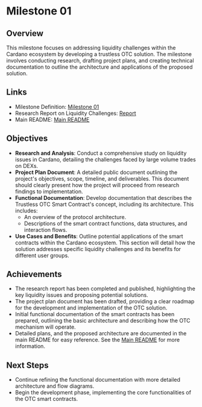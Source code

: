 # Milestone 01

## Overview

This milestone focuses on addressing liquidity challenges within the Cardano ecosystem by developing a trustless OTC solution. The milestone involves conducting research, drafting project plans, and creating technical documentation to outline the architecture and applications of the proposed solution.

## Links

- Milestone Definition: [Milestone 01](https://milestones.projectcatalyst.io/projects/1200222/milestones/1)
- Research Report on Liquidity Challenges: [Report](https://docs.google.com/document/d/1WZ7hvn7w34FM8f7xvnZdzBhkokn43SrJW2hU8AAui-c/)
- Main README: [Main README](../README.md)

## Objectives

- **Research and Analysis**: Conduct a comprehensive study on liquidity issues in Cardano, detailing the challenges faced by large volume trades on DEXs.
- **Project Plan Document**: A detailed public document outlining the project's objectives, scope, timeline, and deliverables. This document should clearly present how the project will proceed from research findings to implementation.
- **Functional Documentation**: Develop documentation that describes the Trustless OTC Smart Contract's concept, including its architecture. This includes:
  - An overview of the protocol architecture.
  - Descriptions of the smart contract functions, data structures, and interaction flows.
- **Use Cases and Benefits**: Outline potential applications of the smart contracts within the Cardano ecosystem. This section will detail how the solution addresses specific liquidity challenges and its benefits for different user groups.

## Achievements

- The research report has been completed and published, highlighting the key liquidity issues and proposing potential solutions.
- The project plan document has been drafted, providing a clear roadmap for the development and implementation of the OTC solution.
- Initial functional documentation of the smart contracts has been prepared, outlining the basic architecture and describing how the OTC mechanism will operate.
- Detailed plans, and the proposed architecture are documented in the main README for easy reference. See the [Main README](../README.md) for more information.

## Next Steps

- Continue refining the functional documentation with more detailed architecture and flow diagrams.
- Begin the development phase, implementing the core functionalities of the OTC smart contracts.
